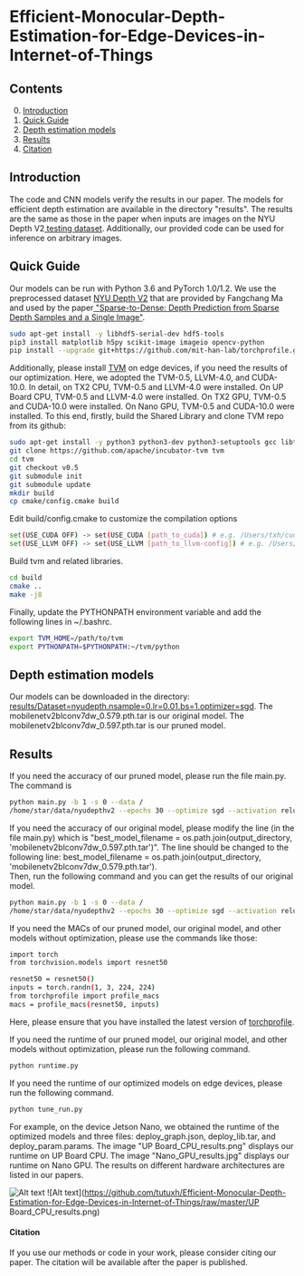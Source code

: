 # Efficient-Monocular-Depth-Estimation-for-Edge-Devices-in-Internet-of-Things

## Contents
0. [Introduction](#introduction)
0. [Quick Guide](#quick-guide)
0. [Depth estimation models](#models)
0. [Results](#results)
0. [Citation](#citation)

## Introduction
The code and CNN models verify the results in our paper. The models for efficient depth estimation are available in the directory "results". The results are the same as those in the paper when inputs are images on the NYU Depth V2<a href="http://datasets.lids.mit.edu/sparse-to-dense/data/nyudepthv2.tar.gz"> testing dataset</a>. Additionally, our provided code can be used for inference on arbitrary images.

## Quick Guide
Our models can be run with Python 3.6 and PyTorch 1.0/1.2.
We use the preprocessed dataset <a href="http://datasets.lids.mit.edu/sparse-to-dense/data/nyudepthv2.tar.gz">NYU Depth V2</a> that are provided by Fangchang Ma and used by the paper<a href="https://github.com/fangchangma/sparse-to-dense.pytorch"> "Sparse-to-Dense: Depth Prediction from Sparse Depth Samples and a Single Image"</a>.
```bash
sudo apt-get install -y libhdf5-serial-dev hdf5-tools
pip3 install matplotlib h5py scikit-image imageio opencv-python
pip install --upgrade git+https://github.com/mit-han-lab/torchprofile.git
```
Additionally, please install <a href="https://docs.tvm.ai/install/index.html">TVM</a> on edge devices, if you need the results of our optimization. Here, we adopted the TVM-0.5, LLVM-4.0, and CUDA-10.0. In detail, on TX2 CPU, TVM-0.5 and LLVM-4.0 were installed. On UP Board CPU, TVM-0.5 and LLVM-4.0 were installed. On TX2 GPU, TVM-0.5 and CUDA-10.0 were installed. On Nano GPU, TVM-0.5 and CUDA-10.0 were installed. 
To this end, firstly, build the Shared Library and clone TVM repo from its github:
```bash
sudo apt-get install -y python3 python3-dev python3-setuptools gcc libtinfo-dev zlib1g-dev build-essential cmake libedit-dev libxml2-dev
git clone https://github.com/apache/incubator-tvm tvm
cd tvm
git checkout v0.5
git submodule init
git submodule update
mkdir build
cp cmake/config.cmake build
```
Edit build/config.cmake to customize the compilation options
```bash
set(USE_CUDA OFF) -> set(USE_CUDA [path_to_cuda]) # e.g. /Users/txh/cuda-10.0/
set(USE_LLVM OFF) -> set(USE_LLVM [path_to_llvm-config]) # e.g. /Users/txh/llvm-4.0/bin/llvm-config
```
Build tvm and related libraries.
```bash
cd build
cmake ..
make -j8
```
Finally, update the PYTHONPATH environment variable and add the following lines in ~/.bashrc. 
```bash
export TVM_HOME=/path/to/tvm
export PYTHONPATH=$PYTHONPATH:~/tvm/python
```
## Depth estimation models
Our models can be downloaded in the directory: <a href="https://github.com/tutuxh/Efficient-Monocular-Depth-Estimation-for-Edge-Devices-in-Internet-of-Things/tree/master/results/Dataset%3Dnyudepth.nsample%3D0.lr%3D0.01.bs%3D1.optimizer%3Dsgd"> results/Dataset=nyudepth.nsample=0.lr=0.01.bs=1.optimizer=sgd</a>. The mobilenetv2blconv7dw_0.579.pth.tar is our original model. The mobilenetv2blconv7dw_0.597.pth.tar is our pruned model.

## Results
If you need the accuracy of our pruned model, please run the file main.py. The command is
```bash
python main.py -b 1 -s 0 --data /
/home/star/data/nyudepthv2 --epochs 30 --optimize sgd --activation relu --dataset nyudepth --lr 0.01 --evaluate  
```

If you need the accuracy of our original model, please modify the line (in the file main.py) which is "best_model_filename = os.path.join(output_directory, 'mobilenetv2blconv7dw_0.597.pth.tar')".
The line should be changed to the following line: best_model_filename = os.path.join(output_directory, 'mobilenetv2blconv7dw_0.579.pth.tar').  
Then, run the following command and you can get the results of our original model.
```bash
python main.py -b 1 -s 0 --data /
/home/star/data/nyudepthv2 --epochs 30 --optimize sgd --activation relu --dataset nyudepth --lr 0.01 --evaluate  
```

If you need the MACs of our pruned model, our original model, and other models without optimization, please use the commands like those:
```bash
import torch
from torchvision.models import resnet50

resnet50 = resnet50()
inputs = torch.randn(1, 3, 224, 224)
from torchprofile import profile_macs
macs = profile_macs(resnet50, inputs)
```
Here, please ensure that you have installed the latest version of <a href="https://github.com/mit-han-lab/torchprofile">torchprofile</a>.

If you need the runtime of our pruned model, our original model, and other models without optimization, please run the following command.
```bash
python runtime.py
```

If you need the runtime of our optimized models on edge devices, please run the following command.
```bash
python tune_run.py 
```
For example, on the device Jetson Nano, we obtained the runtime of the optimized models and three files: deploy_graph.json, deploy_lib.tar, and deploy_param.params. The image "UP Board_CPU_results.png" displays our runtime on UP Board CPU.  The image "Nano_GPU_results.jpg" displays our runtime on Nano GPU. The results on different hardware architectures are listed in  our papers.


![Alt text](https://github.com/tutuxh/Efficient-Monocular-Depth-Estimation-for-Edge-Devices-in-Internet-of-Things/raw/master/Nano_GPU_results.jpg)
![Alt text](https://github.com/tutuxh/Efficient-Monocular-Depth-Estimation-for-Edge-Devices-in-Internet-of-Things/raw/master/UP Board_CPU_results.png)
#### Citation
If you use our methods or code in your work, please consider citing our paper.
The citation will be available after the paper is published.

